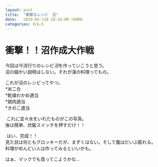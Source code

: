 ```yaml
---
layout: post
title:  "衝撃なレシピ　沼"
date:   2020-05-120 18:10:00 +0900
categories: おもろ
---
```

# 衝撃！！沼作成大作戦
今回は今流行りのレシピ*沼*を作っていこうと思う。  
沼の細かい説明はしない。それが漢の料理ってもの。  


![]()  
これが沼のレシピってやつ。  
*米二合  
*乾燥わかめ適当  
*鶏肉適当  
*きのこ適当  

![]()
これに並々水をいれたものがこの写真。  
後は簡単、炊飯スイッチを押すだけ！！  

![]()
はい、完成！！  
見た目は何ともグロッキーだが、まずくはない。そして腹はだいぶ膨れる。  
料理がめんどい人は作ってみるといいかも。  

はぁ、マックでも買ってこようかな...
